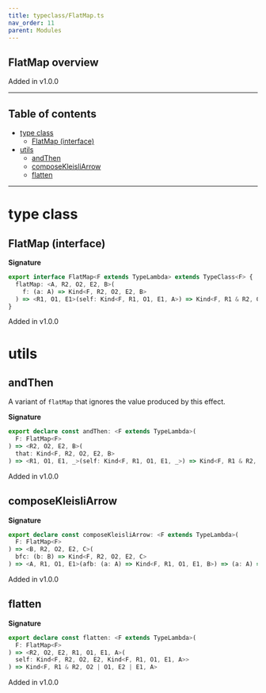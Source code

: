 ```yaml
---
title: typeclass/FlatMap.ts
nav_order: 11
parent: Modules
---
```


## FlatMap overview

Added in v1.0.0

---

<h2 class="text-delta">Table of contents</h2>

- [type class](#type-class)
  - [FlatMap (interface)](#flatmap-interface)
- [utils](#utils)
  - [andThen](#andthen)
  - [composeKleisliArrow](#composekleisliarrow)
  - [flatten](#flatten)

---

# type class

## FlatMap (interface)

**Signature**

```ts
export interface FlatMap<F extends TypeLambda> extends TypeClass<F> {
  flatMap: <A, R2, O2, E2, B>(
    f: (a: A) => Kind<F, R2, O2, E2, B>
  ) => <R1, O1, E1>(self: Kind<F, R1, O1, E1, A>) => Kind<F, R1 & R2, O1 | O2, E1 | E2, B>
}
```

Added in v1.0.0

# utils

## andThen

A variant of `flatMap` that ignores the value produced by this effect.

**Signature**

```ts
export declare const andThen: <F extends TypeLambda>(
  F: FlatMap<F>
) => <R2, O2, E2, B>(
  that: Kind<F, R2, O2, E2, B>
) => <R1, O1, E1, _>(self: Kind<F, R1, O1, E1, _>) => Kind<F, R1 & R2, O2 | O1, E2 | E1, B>
```

Added in v1.0.0

## composeKleisliArrow

**Signature**

```ts
export declare const composeKleisliArrow: <F extends TypeLambda>(
  F: FlatMap<F>
) => <B, R2, O2, E2, C>(
  bfc: (b: B) => Kind<F, R2, O2, E2, C>
) => <A, R1, O1, E1>(afb: (a: A) => Kind<F, R1, O1, E1, B>) => (a: A) => Kind<F, R1 & R2, O2 | O1, E2 | E1, C>
```

Added in v1.0.0

## flatten

**Signature**

```ts
export declare const flatten: <F extends TypeLambda>(
  F: FlatMap<F>
) => <R2, O2, E2, R1, O1, E1, A>(
  self: Kind<F, R2, O2, E2, Kind<F, R1, O1, E1, A>>
) => Kind<F, R1 & R2, O2 | O1, E2 | E1, A>
```

Added in v1.0.0
